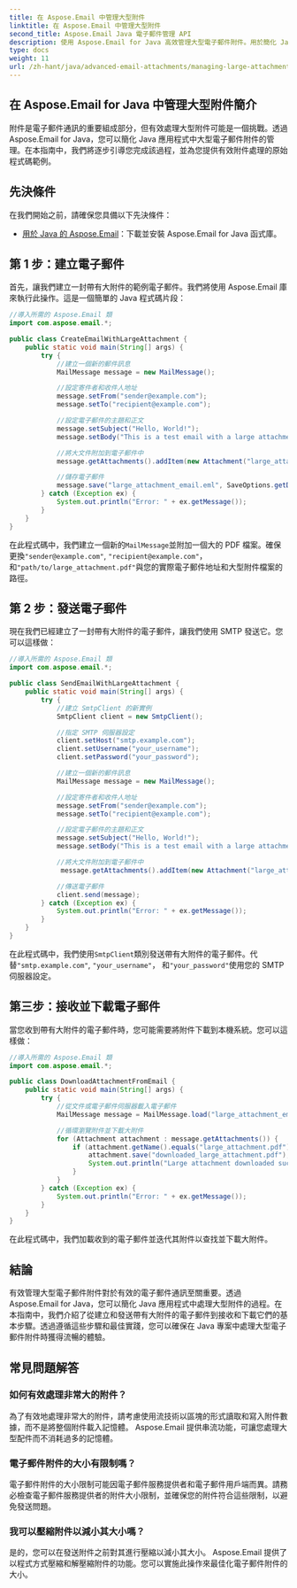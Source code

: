 ```yaml
---
title: 在 Aspose.Email 中管理大型附件
linktitle: 在 Aspose.Email 中管理大型附件
second_title: Aspose.Email Java 電子郵件管理 API
description: 使用 Aspose.Email for Java 高效管理大型電子郵件附件。用於簡化 Java 應用程式中附件處理的逐步指南和原始程式碼。
type: docs
weight: 11
url: /zh-hant/java/advanced-email-attachments/managing-large-attachments/
---
```


## 在 Aspose.Email for Java 中管理大型附件簡介

附件是電子郵件通訊的重要組成部分，但有效處理大型附件可能是一個挑戰。透過 Aspose.Email for Java，您可以簡化 Java 應用程式中大型電子郵件附件的管理。在本指南中，我們將逐步引導您完成該過程，並為您提供有效附件處理的原始程式碼範例。

## 先決條件

在我們開始之前，請確保您具備以下先決條件：

- [用於 Java 的 Aspose.Email](https://releases.aspose.com/email/java/)：下載並安裝 Aspose.Email for Java 函式庫。

## 第 1 步：建立電子郵件

首先，讓我們建立一封帶有大附件的範例電子郵件。我們將使用 Aspose.Email 庫來執行此操作。這是一個簡單的 Java 程式碼片段：

```java
//導入所需的 Aspose.Email 類
import com.aspose.email.*;

public class CreateEmailWithLargeAttachment {
    public static void main(String[] args) {
        try {
            //建立一個新的郵件訊息
            MailMessage message = new MailMessage();

            //設定寄件者和收件人地址
            message.setFrom("sender@example.com");
            message.setTo("recipient@example.com");

            //設定電子郵件的主題和正文
            message.setSubject("Hello, World!");
            message.setBody("This is a test email with a large attachment.");

            //將大文件附加到電子郵件中
            message.getAttachments().addItem(new Attachment("large_attachment.pdf", "path/to/large_attachment.pdf"));

            //儲存電子郵件
            message.save("large_attachment_email.eml", SaveOptions.getDefaultEml());
        } catch (Exception ex) {
            System.out.println("Error: " + ex.getMessage());
        }
    }
}
```

在此程式碼中，我們建立一個新的`MailMessage`並附加一個大的 PDF 檔案。確保更換`"sender@example.com"`, `"recipient@example.com"`， 和`"path/to/large_attachment.pdf"`與您的實際電子郵件地址和大型附件檔案的路徑。

## 第 2 步：發送電子郵件

現在我們已經建立了一封帶有大附件的電子郵件，讓我們使用 SMTP 發送它。您可以這樣做：

```java
//導入所需的 Aspose.Email 類
import com.aspose.email.*;

public class SendEmailWithLargeAttachment {
    public static void main(String[] args) {
        try {
            //建立 SmtpClient 的新實例
            SmtpClient client = new SmtpClient();

            //指定 SMTP 伺服器設定
            client.setHost("smtp.example.com");
            client.setUsername("your_username");
            client.setPassword("your_password");

            //建立一個新的郵件訊息
            MailMessage message = new MailMessage();

            //設定寄件者和收件人地址
            message.setFrom("sender@example.com");
            message.setTo("recipient@example.com");

            //設定電子郵件的主題和正文
            message.setSubject("Hello, World!");
            message.setBody("This is a test email with a large attachment.");

            //將大文件附加到電子郵件中
             message.getAttachments().addItem(new Attachment("large_attachment.pdf", "path/to/large_attachment.pdf"));

            //傳送電子郵件
            client.send(message);
        } catch (Exception ex) {
            System.out.println("Error: " + ex.getMessage());
        }
    }
}
```

在此程式碼中，我們使用`SmtpClient`類別發送帶有大附件的電子郵件。代替`"smtp.example.com"`, `"your_username"`， 和`"your_password"`使用您的 SMTP 伺服器設定。

## 第三步：接收並下載電子郵件

當您收到帶有大附件的電子郵件時，您可能需要將附件下載到本機系統。您可以這樣做：

```java
//導入所需的 Aspose.Email 類
import com.aspose.email.*;

public class DownloadAttachmentFromEmail {
    public static void main(String[] args) {
        try {
            //從文件或電子郵件伺服器載入電子郵件
            MailMessage message = MailMessage.load("large_attachment_email.eml");

            //循環瀏覽附件並下載大附件
            for (Attachment attachment : message.getAttachments()) {
                if (attachment.getName().equals("large_attachment.pdf")) {
                    attachment.save("downloaded_large_attachment.pdf");
                    System.out.println("Large attachment downloaded successfully.");
                }
            }
        } catch (Exception ex) {
            System.out.println("Error: " + ex.getMessage());
        }
    }
}
```

在此程式碼中，我們加載收到的電子郵件並迭代其附件以查找並下載大附件。

## 結論

有效管理大型電子郵件附件對於有效的電子郵件通訊至關重要。透過 Aspose.Email for Java，您可以簡化 Java 應用程式中處理大型附件的過程。在本指南中，我們介紹了從建立和發送帶有大附件的電子郵件到接收和下載它們的基本步驟。透過遵循這些步驟和最佳實踐，您可以確保在 Java 專案中處理大型電子郵件附件時獲得流暢的體驗。

## 常見問題解答

### 如何有效處理非常大的附件？

為了有效地處理非常大的附件，請考慮使用流技術以區塊的形式讀取和寫入附件數據，而不是將整個附件載入記憶體。 Aspose.Email 提供串流功能，可讓您處理大型配件而不消耗過多的記憶體。

### 電子郵件附件的大小有限制嗎？

電子郵件附件的大小限制可能因電子郵件服務提供者和電子郵件用戶端而異。請務必檢查電子郵件服務提供者的附件大小限制，並確保您的附件符合這些限制，以避免發送問題。

### 我可以壓縮附件以減小其大小嗎？

是的，您可以在發送附件之前對其進行壓縮以減小其大小。 Aspose.Email 提供了以程式方式壓縮和解壓縮附件的功能。您可以實施此操作來最佳化電子郵件附件的大小。